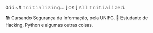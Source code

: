 0𝚍𝚍:~# 𝙸𝚗𝚒𝚝𝚒𝚊𝚕𝚒𝚣𝚒𝚗𝚐...
 [ 𝙾𝙺 ] 𝙰𝚕𝚕 𝙸𝚗𝚒𝚝𝚒𝚊𝚕𝚒𝚣𝚎𝚍.
  
 :books: Cursando Segurança da Informação, pela UNIFG.
 :minidisc: Estudante de Hacking, Python e algumas outras coisas.
